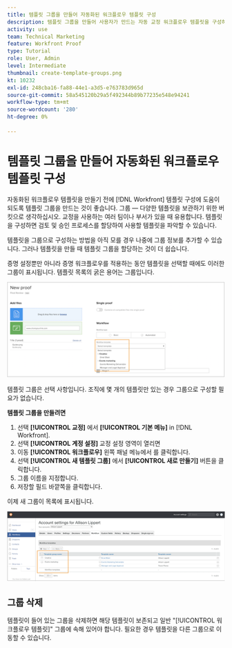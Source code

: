 ```yaml
---
title: 템플릿 그룹을 만들어 자동화된 워크플로우 템플릿 구성
description: 템플릿 그룹을 만들어 사용자가 만드는 자동 교정 워크플로우 템플릿을 구성하는 방법을 알아봅니다.
activity: use
team: Technical Marketing
feature: Workfront Proof
type: Tutorial
role: User, Admin
level: Intermediate
thumbnail: create-template-groups.png
kt: 10232
exl-id: 248cba16-fa88-44e1-a3d5-e763783d965d
source-git-commit: 58a545120b29a5f492344b89b77235e548e94241
workflow-type: tm+mt
source-wordcount: '280'
ht-degree: 0%

---
```


# 템플릿 그룹을 만들어 자동화된 워크플로우 템플릿 구성

자동화된 워크플로우 템플릿을 만들기 전에 [!DNL Workfront] 템플릿 구성에 도움이 되도록 템플릿 그룹을 만드는 것이 좋습니다. 그룹 — 다양한 템플릿을 보관하기 위한 버킷으로 생각하십시오. 교정을 사용하는 여러 팀이나 부서가 있을 때 유용합니다. 템플릿을 구성하면 검토 및 승인 프로세스를 할당하여 사용할 템플릿을 파악할 수 있습니다.

템플릿을 그룹으로 구성하는 방법을 아직 모를 경우 나중에 그룹 정보를 추가할 수 있습니다. 그러나 템플릿을 만들 때 템플릿 그룹을 할당하는 것이 더 쉽습니다.

증명 설정뿐만 아니라 증명 워크플로우를 적용하는 동안 템플릿을 선택할 때에도 이러한 그룹이 표시됩니다. 템플릿 목록의 굵은 용어는 그룹입니다.

![템플릿을 선택하면 템플릿 그룹이 굵게 표시됩니다](assets/proof-system-setups-template-group-show-on-upload.png)

템플릿 그룹은 선택 사항입니다. 조직에 몇 개의 템플릿만 있는 경우 그룹으로 구성할 필요가 없습니다.

**템플릿 그룹을 만들려면**

1. 선택 **[!UICONTROL 교정]** 에서 **[!UICONTROL 기본 메뉴]** in [!DNL Workfront].
1. 선택 **[!UICONTROL 계정 설정]** 교정 설정 영역이 열리면
1. 이동 **[!UICONTROL 워크플로우]** 왼쪽 패널 메뉴에서 를 클릭합니다.
1. 선택 **[!UICONTROL 새 템플릿 그룹]** 에서 **[!UICONTROL 새로 만들기]** 버튼을 클릭합니다.
1. 그룹 이름을 지정합니다.
1. 저장할 필드 바깥쪽을 클릭합니다.

이제 새 그룹이 목록에 표시됩니다.

![증명 워크플로우 설정의 템플릿 그룹 목록](assets/proof-system-setups-template-group-groups-set-up.png)

## 그룹 삭제

템플릿이 들어 있는 그룹을 삭제하면 해당 템플릿이 보존되고 일반 &quot;[!UICONTROL 워크플로우 템플릿]&quot; 그룹에 속해 있어야 합니다. 필요한 경우 템플릿을 다른 그룹으로 이동할 수 있습니다.

<!--
Learn More Icon
Create and manage Automated Workflow templates
-->
